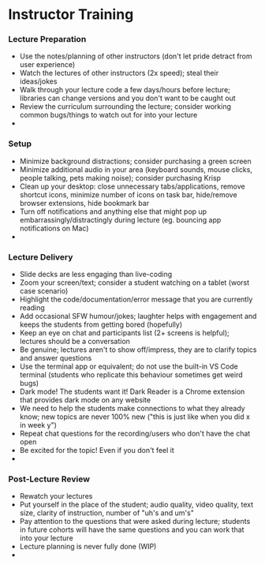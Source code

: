 # Instructor Training

### Lecture Preparation
* Use the notes/planning of other instructors (don't let pride detract from user experience)
* Watch the lectures of other instructors (2x speed); steal their ideas/jokes
* Walk through your lecture code a few days/hours before lecture; libraries can change versions and you don't want to be caught out
* Review the curriculum surrounding the lecture; consider working common bugs/things to watch out for into your lecture
* 

### Setup
* Minimize background distractions; consider purchasing a green screen
* Minimize additional audio in your area (keyboard sounds, mouse clicks, people talking, pets making noise); consider purchasing Krisp
* Clean up your desktop: close unnecessary tabs/applications, remove shortcut icons, minimize number of icons on task bar, hide/remove browser extensions, hide bookmark bar
* Turn off notifications and anything else that might pop up embarrassingly/distractingly during lecture (eg. bouncing app notifications on Mac)
* 

### Lecture Delivery
* Slide decks are less engaging than live-coding
* Zoom your screen/text; consider a student watching on a tablet (worst case scenario)
* Highlight the code/documentation/error message that you are currently reading
* Add occasional SFW humour/jokes; laughter helps with engagement and keeps the students from getting bored (hopefully)
* Keep an eye on chat and participants list (2+ screens is helpful); lectures should be a conversation
* Be genuine; lectures aren't to show off/impress, they are to clarify topics and answer questions
* Use the terminal app or equivalent; do not use the built-in VS Code terminal (students who replicate this behaviour sometimes get weird bugs)
* Dark mode! The students want it! Dark Reader is a Chrome extension that provides dark mode on any website
* We need to help the students make connections to what they already know; new topics are never 100% new ("this is just like when you did x in week y")
* Repeat chat questions for the recording/users who don't have the chat open
* Be excited for the topic! Even if you don't feel it
* 

### Post-Lecture Review
* Rewatch your lectures
* Put yourself in the place of the student; audio quality, video quality, text size, clarity of instruction, number of "uh's and um's"
* Pay attention to the questions that were asked during lecture; students in future cohorts will have the same questions and you can work that into your lecture
* Lecture planning is never fully done (WIP)
* 
